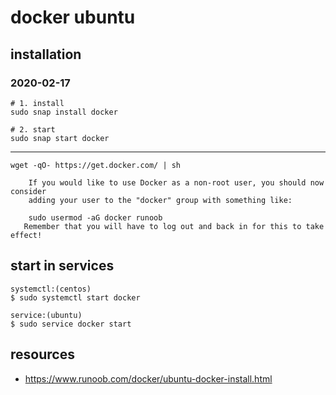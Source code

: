 # docker ubuntu

## installation

### 2020-02-17
```shell
# 1. install
sudo snap install docker

# 2. start
sudo snap start docker
```

--- 
~~~
wget -qO- https://get.docker.com/ | sh
~~~

~~~
    If you would like to use Docker as a non-root user, you should now consider
    adding your user to the "docker" group with something like:

    sudo usermod -aG docker runoob
   Remember that you will have to log out and back in for this to take effect!  
~~~

## start in services
~~~
systemctl:(centos)
$ sudo systemctl start docker

service:(ubuntu)
$ sudo service docker start
~~~

## resources
- https://www.runoob.com/docker/ubuntu-docker-install.html